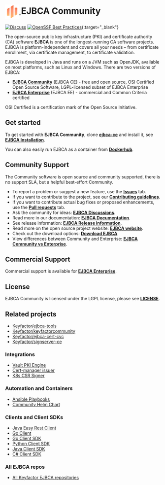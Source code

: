 <!--EJBCA Community icon -->
<h1>
    <a href="https://www.ejbca.org/">
        <img src=".github/images/community-ejbca-icon.png?raw=true)" alt="EJBCA logo" title="EJBCA" height="45" align="center"/>
    </a>
    <span>EJBCA Community</span>
</h1>

[![Discuss](https://img.shields.io/badge/discuss-ejbca-ce?style=flat)](https://github.com/Keyfactor/ejbca-ce/discussions) 
[![OpenSSF Best Practices](https://www.bestpractices.dev/projects/9419/badge)](https://www.bestpractices.dev/projects/9419){:target="_blank"}

The open-source public key infrastructure (PKI) and certificate authority (CA) software **EJBCA** is one of the longest-running CA software projects. EJBCA is platform-independent and covers all your needs – from certificate enrollment, via certificate management, to certificate validation.

EJBCA is developed in Java and runs on a JVM such as OpenJDK, available on most platforms, such as Linux and Windows. There are two versions of EJBCA:
* **[EJBCA Community](https://www.ejbca.org/)** (EJBCA CE) - free and open source, OSI Certified Open Source Software, LGPL-licensed subset of EJBCA Enterprise
* **[EJBCA Enterprise](https://www.keyfactor.com/products/ejbca-enterprise/)** (EJBCA EE) - commercial and Common Criteria certified 

OSI Certified is a certification mark of the Open Source Initiative.

## Get started 

To get started with **EJBCA Community**, clone **[ejbca-ce](https://github.com/Keyfactor/ejbca-ce)** and install it, see **[EJBCA Installation](https://docs.keyfactor.com/ejbca/latest/ejbca-installation)**. 

You can also easily run EJBCA as a container from **[Dockerhub](https://hub.docker.com/r/keyfactor/ejbca-ce)**.

## Community Support

The Community software is open source and community supported, there is no support SLA, but a helpful best-effort Community.

* To report a problem or suggest a new feature, use the **[Issues](../../issues)** tab.
* If you want to contribute to the project, see our **[Contributing guidelines](CONTRIBUTING.md)**.
* If you want to contribute actual bug fixes or proposed enhancements, use the **[Pull requests](../../pulls)** tab.
* Ask the community for ideas: **[EJBCA Discussions](https://github.com/Keyfactor/ejbca-ce/discussions)**.  
* Read more in our documentation: **[EJBCA Documentation](https://docs.keyfactor.com/ejbca/)**.
* See release information: **[EJBCA Release information](https://docs.keyfactor.com/ejbca/latest/ejbca-release-information)**. 
* Read more on the open source project website: **[EJBCA website](https://www.ejbca.org/)**.
* Check out the download options: **[Download EJBCA](https://www.ejbca.org/download)**. 
* View differences between Community and Enterprise: **[EJBCA Community vs Enterprise](https://www.ejbca.org/community-vs-enterprise/)**. 

## Commercial Support
Commercial support is available for **[EJBCA Enterprise](https://www.keyfactor.com/products/ejbca-enterprise/)**.

## License
EJBCA Community is licensed under the LGPL license, please see **[LICENSE](LICENSE)**. 

## Related projects 
* [Keyfactor/ejbca-tools](https://github.com/Keyfactor/ejbca-tools) 
* [Keyfactor/keyfactorcommunity](https://github.com/Keyfactor/keyfactorcommunity) 
* [Keyfactor/ejbca-cert-cvc](https://github.com/Keyfactor/ejbca-cert-cvc) 
* [Keyfactor/signserver-ce](https://github.com/Keyfactor/signserver-ce)

### Integrations
* [Vault PKI Engine](https://github.com/Keyfactor/ejbca-vault-pki-engine)
* [Cert-manager issuer](https://github.com/Keyfactor/ejbca-cert-manager-issuer)
* [K8s CSR Signer](https://github.com/Keyfactor/ejbca-k8s-csr-signer)

### Automation and Containers
* [Ansible Playbooks](https://github.com/Keyfactor/ansible-ejbca-signserver-playbooks) 
* [Community Helm Chart](https://github.com/Keyfactor/ejbca-community-helm)

### Clients and Client SDKs
* [Java Easy Rest Client](https://github.com/Keyfactor/ejbca-easy-rest-client)
* [Go Client](https://github.com/Keyfactor/ejbca-go-client)
* [Go Client SDK](https://github.com/Keyfactor/ejbca-go-client-sdk)
* [Python Client SDK](https://github.com/Keyfactor/ejbca-python-client-sdk)
* [Java Client SDK](https://github.com/Keyfactor/ejbca-java-client-sdk)
* [C# Client SDK](https://github.com/Keyfactor/ejbca-csharp-client-sdk)

### All EJBCA repos
* [All Keyfactor EJBCA repositories](https://github.com/orgs/Keyfactor/repositories?q=ejbca+sort%3Astars)
